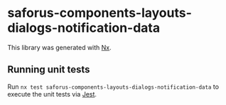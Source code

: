 # saforus-components-layouts-dialogs-notification-data

This library was generated with [Nx](https://nx.dev).

## Running unit tests

Run `nx test saforus-components-layouts-dialogs-notification-data` to execute the unit tests via [Jest](https://jestjs.io).
